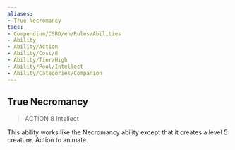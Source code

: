```yaml
---
aliases:
- True Necromancy
tags:
- Compendium/CSRD/en/Rules/Abilities
- Ability
- Ability/Action
- Ability/Cost/8
- Ability/Tier/High
- Ability/Pool/Intellect
- Ability/Categories/Companion
---
```


  
## True Necromancy  
>ACTION 8  Intellect  
  
This ability works like the Necromancy ability except that it creates a level 5 creature. Action to animate.